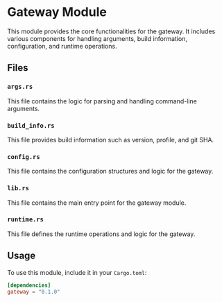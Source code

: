 # Gateway Module

This module provides the core functionalities for the gateway. It includes
various components for handling arguments, build information, configuration,
and runtime operations.

## Files

### `args.rs`

This file contains the logic for parsing and handling command-line arguments.

### `build_info.rs`

This file provides build information such as version, profile, and git SHA.

### `config.rs`

This file contains the configuration structures and logic for the gateway.

### `lib.rs`

This file contains the main entry point for the gateway module.

### `runtime.rs`

This file defines the runtime operations and logic for the gateway.

## Usage

To use this module, include it in your `Cargo.toml`:

```toml
[dependencies]
gateway = "0.1.0"
```
